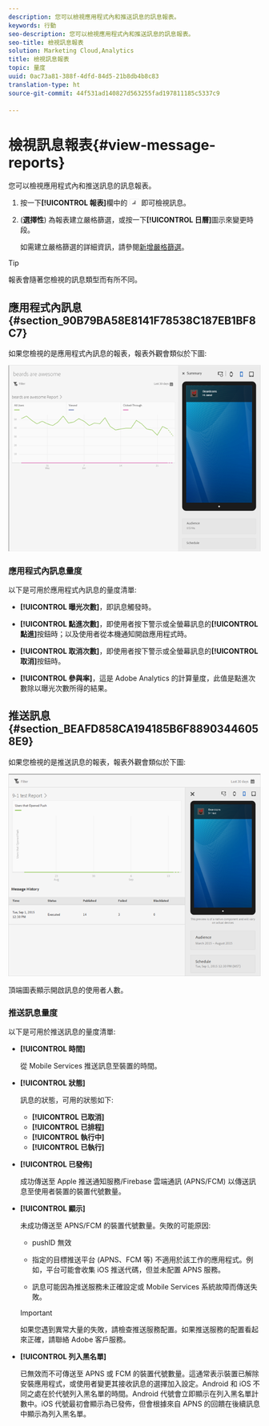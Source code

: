 ```yaml
---
description: 您可以檢視應用程式內和推送訊息的訊息報表。
keywords: 行動
seo-description: 您可以檢視應用程式內和推送訊息的訊息報表。
seo-title: 檢視訊息報表
solution: Marketing Cloud,Analytics
title: 檢視訊息報表
topic: 量度
uuid: 0ac73a81-388f-4dfd-84d5-21b8db4b8c83
translation-type: ht
source-git-commit: 44f531ad140827d563255fad197811185c5337c9

---
```



# 檢視訊息報表{#view-message-reports}

您可以檢視應用程式內和推送訊息的訊息報表。

1. 按一下&#x200B;**[!UICONTROL 報表]**&#x200B;欄中的 ![報表圖示](assets/icon_report.png) 即可檢視訊息。
1. (**選擇性**) 為報表建立嚴格篩選，或按一下&#x200B;**[!UICONTROL 日曆]**&#x200B;圖示來變更時段。

   如需建立嚴格篩選的詳細資訊，請參閱[新增嚴格篩選](/help/using/usage/reports-customize/t-sticky-filter.md)。

>[!TIP]
>
>報表會隨著您檢視的訊息類型而有所不同。

## 應用程式內訊息 {#section_90B79BA58E8141F78538C187EB1BF8C7}

如果您檢視的是應用程式內訊息的報表，報表外觀會類似於下圖:

![報表訊息](assets/report_message.png)

### 應用程式內訊息量度

以下是可用於應用程式內訊息的量度清單:

* **[!UICONTROL 曝光次數]**，即訊息觸發時。

* **[!UICONTROL 點進次數]**，即使用者按下警示或全螢幕訊息的&#x200B;**[!UICONTROL 點進]**&#x200B;按鈕時；以及使用者從本機通知開啟應用程式時。

* **[!UICONTROL 取消次數]**，即使用者按下警示或全螢幕訊息的&#x200B;**[!UICONTROL 取消]**&#x200B;按鈕時。

* **[!UICONTROL 參與率]**，這是 Adobe Analytics 的計算量度，此值是點進次數除以曝光次數所得的結果。

## 推送訊息 {#section_BEAFD858CA194185B6F88903446058E9}

如果您檢視的是推送訊息的報表，報表外觀會類似於下圖:

![推送訊息](assets/report_message_push.png)

頂端圖表顯示開啟訊息的使用者人數。

### 推送訊息量度

以下是可用於推送訊息的量度清單:

* **[!UICONTROL 時間]**

   從 Mobile Services 推送訊息至裝置的時間。

* **[!UICONTROL 狀態]**

   訊息的狀態，可用的狀態如下:

   * **[!UICONTROL 已取消]**
   * **[!UICONTROL 已排程]**
   * **[!UICONTROL 執行中]**
   * **[!UICONTROL 已執行]**

* **[!UICONTROL 已發佈]**

   成功傳送至 Apple 推送通知服務/Firebase 雲端通訊 (APNS/FCM) 以傳送訊息至使用者裝置的裝置代號數量。

* **[!UICONTROL 顯示]**

   未成功傳送至 APNS/FCM 的裝置代號數量。失敗的可能原因:

   * pushID 無效

   * 指定的目標推送平台 (APNS、FCM 等) 不適用於該工作的應用程式。例如，平台可能會收集 iOS 推送代碼，但並未配置 APNS 服務。

   * 訊息可能因為推送服務未正確設定或 Mobile Services 系統故障而傳送失敗。
   >[!IMPORTANT]
   >
   >如果您遇到異常大量的失敗，請檢查推送服務配置。如果推送服務的配置看起來正確，請聯絡 Adobe 客戶服務。

* **[!UICONTROL 列入黑名單]**

   已無效而不可傳送至 APNS 或 FCM 的裝置代號數量。這通常表示裝置已解除安裝應用程式，或使用者變更其接收訊息的選擇加入設定。Android 和 iOS 不同之處在於代號列入黑名單的時間。Android 代號會立即顯示在列入黑名單計數中。iOS 代號最初會顯示為已發佈，但會根據來自 APNS 的回饋在後續訊息中顯示為列入黑名單。
